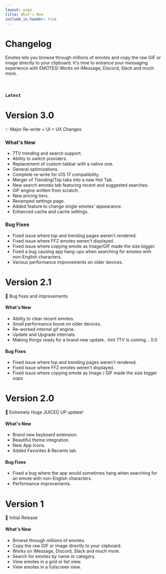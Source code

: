 ```yaml
---
layout: page
title: What's New
include_in_header: true
---
```


# Changelog

Emotes lets you browse through millions of emotes and copy the raw GIF or image directly to your clipboard. It's time to enhance your messaging experience with EMOTES! Works on iMessage, Discord, Slack and much more.

<br>

### `Latest`

# **Version 3.0**

✨ Major Re-write + UI + UX Changes 

### **What's New**

- 7TV trending and search support.
- Ability to switch providers.
- Replacement of custom tabbar with a native one.
- General optimizations.
- Complete re-write for iOS 17 compatibility.
- Merger of Trending/Top tabs into a new Hot Tab.
- New search emotes tab featuring recent and suggested searches.
- GIF engine written from scratch.
- New pricing tiers.
- Revamped settings page.
- Added feature to change single emotes' appearance.
- Enhanced cache and cache settings.

### **Bug Fixes**

- Fixed issue where top and trending pages weren't rendered.
- Fixed issue where FFZ emotes weren't displayed.
- Fixed issue where copying emote as Image/GIF made the size bigger.
- Fixed a bug causing app hang-ups when searching for emotes with non-English characters.
- Various performance improvements on older devices.

# **Version 2.1**

🐞 Bug fixes and improvements

#### What's New
- Ability to clear recent emotes.
- Small performance boost on older devices.
- Re-worked internal gif engine.
- Update and Upgrade internals.
- Making things ready for a brand new update.. *hint* 7TV is coming... 0.0

#### Bug Fixes

- Fixed issue where top and trending pages weren't rendered.
- Fixed issue where FFZ emotes weren't displayed.
- Fixed issue where copying emote as Image / GIF made the size bigger *oops*

# **Version 2.0**

🧃 Extremely Huge JUICED UP update!

#### What's New

- Brand new keyboard extension.
- Beautiful theme integration.
- New App Icons.
- Added Favorites & Recents tab.

#### Bug Fixes

- Fixed a bug where the app would sometimes hang when searching for an emote with non-English characters.
- Performance improvements.


# **Version 1**

👋 Initial Release

#### What's New

- Browse through millions of emotes.
- Copy the raw GIF or image directly to your clipboard.
- Works on iMessage, Discord, Slack and much more.
- Search for emotes by name or category.
- View emotes in a grid or list view.
- View emotes in a fullscreen view.
